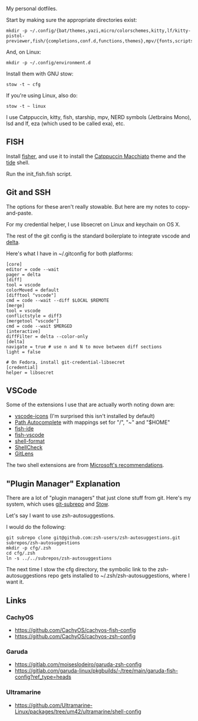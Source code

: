 My personal dotfiles.

Start by making sure the appropriate directories exist:

    mkdir -p ~/.config/{bat/themes,yazi,micro/colorschemes,kitty,lf/kitty-pistol-previewer,fish/{completions,conf.d,functions,themes},mpv/{fonts,scripts},xplr/plugins,~/.local/share/mc/skins}

And, on Linux:

    mkdir -p ~/.config/environment.d

Install them with GNU stow:

    stow -t ~ cfg

If you're using Linux, also do:

    stow -t ~ linux

I use Catppuccin, kitty, fish, starship, mpv, NERD symbols (Jetbrains Mono), lsd and lf, eza (which used to be called exa), etc.

## FISH

Install [fisher](https://github.com/jorgebucaran/fisher), and use it to install the [Catppuccin Macchiato](https://github.com/catppuccin/fish) theme and the [tide](https://github.com/IlanCosman/tide) shell.

Run the init_fish.fish script.

## Git and SSH

The options for these aren't really stowable. But here are my notes to copy-and-paste.

For my credential helper, I use libsecret on Linux and keychain on OS X.

The rest of the git config is the standard boilerplate to integrate vscode and
[delta](https://github.com/dandavison/delta).

Here's what I have in ~/.gitconfig for both platforms:

    [core]
    editor = code --wait
    pager = delta
    [diff]
    tool = vscode
    colorMoved = default
    [difftool "vscode"]
    cmd = code --wait --diff $LOCAL $REMOTE
    [merge]
    tool = vscode
    conflictstyle = diff3
    [mergetool "vscode"]
    cmd = code --wait $MERGED
    [interactive]
    diffFilter = delta --color-only
    [delta]
    navigate = true # use n and N to move between diff sections
    light = false

    # On Fedora, install git-credential-libsecret
    [credential]
    helper = libsecret

## VSCode

Some of the extensions I use that are actually worth noting down are:

* [vscode-icons](https://marketplace.visualstudio.com/items?itemName=vscode-icons-team.vscode-icons) (I'm surprised this isn't installed by default)
* [Path Autocomplete](https://marketplace.visualstudio.com/items?itemName=ionutvmi.path-autocomplete) with mappings set for "/", "~" and "$HOME"
* [fish-ide](https://marketplace.visualstudio.com/items?itemName=lunaryorn.fish-ide)
* [fish-vscode](https://marketplace.visualstudio.com/items?itemName=skyapps.fish-vscode)
* [shell-format](https://marketplace.visualstudio.com/items?itemName=foxundermoon.shell-format)
* [ShellCheck](https://marketplace.visualstudio.com/items?itemName=timonwong.shellcheck)
* [GitLens](https://marketplace.visualstudio.com/items?itemName=eamodio.gitlens)

The two shell extensions are from [Microsoft's recommendations](https://microsoft.github.io/code-with-engineering-playbook/code-reviews/recipes/bash/).

## "Plugin Manager" Explanation

There are a lot of "plugin managers" that just clone stuff from git. Here's my system, which uses [git-subrepo](https://github.com/ingydotnet/git-subrepo) and [Stow](https://www.gnu.org/software/stow/).

Let's say I want to use zsh-autosuggestions.

I would do the following:

    git subrepo clone git@github.com:zsh-users/zsh-autosuggestions.git subrepos/zsh-autosuggestions
    mkdir -p cfg/.zsh
    cd cfg/.zsh
    ln -s ../../subrepos/zsh-autosuggestions

The next time I stow the cfg directory, the symbolic link to the zsh-autosuggestions repo gets installed to ~/.zsh/zsh-autosuggestions, where I want it.

## Links

### CachyOS
* https://github.com/CachyOS/cachyos-fish-config
* https://github.com/CachyOS/cachyos-zsh-config

### Garuda
* https://gitlab.com/moiseslodeiro/garuda-zsh-config
* https://gitlab.com/garuda-linux/pkgbuilds/-/tree/main/garuda-fish-config?ref_type=heads

### Ultramarine
* https://github.com/Ultramarine-Linux/packages/tree/um42/ultramarine/shell-config